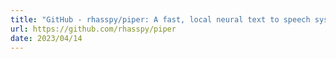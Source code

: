 ```yaml
---
title: "GitHub - rhasspy/piper: A fast, local neural text to speech system"
url: https://github.com/rhasspy/piper
date: 2023/04/14
---
```

